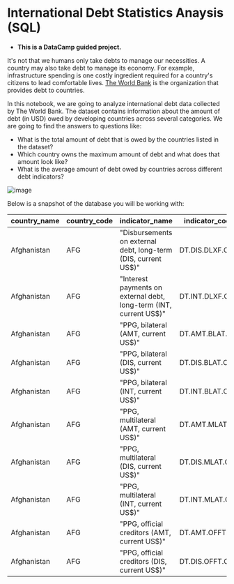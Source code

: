 # International Debt Statistics Anaysis (SQL)

- **This is a DataCamp guided project.**


It's not that we humans only take debts to manage our necessities. A country may also take debt to manage its economy. For example, infrastructure spending is one costly ingredient required for a country's citizens to lead comfortable lives. [The World Bank](https://www.worldbank.org) is the organization that provides debt to countries.

In this notebook, we are going to analyze international debt data collected by The World Bank. The dataset contains information about the amount of debt (in USD) owed by developing countries across several categories. We are going to find the answers to questions like: 

- What is the total amount of debt that is owed by the countries listed in the dataset?
- Which country owns the maximum amount of debt and what does that amount look like?
- What is the average amount of debt owed by countries across different debt indicators?

![image](https://github.com/Man-of-principle/International-Debt-Statistics-Anaysis-SQL-/assets/126421029/66245588-dce9-45ef-9e62-d1f96bb738a1)

Below is a snapshot of the database you will be working with:

|country_name|country_code|indicator_name                                                    |indicator_code|debt       |
|------------|------------|------------------------------------------------------------------|--------------|-----------|
|Afghanistan |AFG         |"Disbursements on external debt, long-term (DIS, current US$)"    |DT.DIS.DLXF.CD|72894453.7 |
|Afghanistan |AFG         |"Interest payments on external debt, long-term (INT, current US$)"|DT.INT.DLXF.CD|53239440.1 |
|Afghanistan |AFG         |"PPG, bilateral (AMT, current US$)"                               |DT.AMT.BLAT.CD|61739336.9 |
|Afghanistan |AFG         |"PPG, bilateral (DIS, current US$)"                               |DT.DIS.BLAT.CD|49114729.4 |
|Afghanistan |AFG         |"PPG, bilateral (INT, current US$)"                               |DT.INT.BLAT.CD|39903620.1 |
|Afghanistan |AFG         |"PPG, multilateral (AMT, current US$)"                            |DT.AMT.MLAT.CD|39107845   |
|Afghanistan |AFG         |"PPG, multilateral (DIS, current US$)"                            |DT.DIS.MLAT.CD|23779724.3 |
|Afghanistan |AFG         |"PPG, multilateral (INT, current US$)"                            |DT.INT.MLAT.CD|13335820   |
|Afghanistan |AFG         |"PPG, official creditors (AMT, current US$)"                      |DT.AMT.OFFT.CD|100847181.9|
|Afghanistan |AFG         |"PPG, official creditors (DIS, current US$)"                      |DT.DIS.OFFT.CD|72894453.7 |

